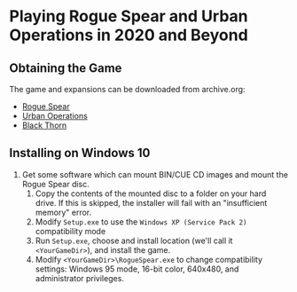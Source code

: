# Playing Rogue Spear and Urban Operations in 2020 and Beyond

## Obtaining the Game

The game and expansions can be downloaded from archive.org:

* [Rogue Spear](https://archive.org/details/Tom_Clancys_Rainbow_Six_Rogue_Spear_Version_2.05_Red_Storm_Entertainment_1999)
* [Urban Operations](https://archive.org/details/TomClancysRainbowSixRogueSpearMissionPackUrbanOperationsUSA)
* [Black Thorn](https://archive.org/details/TomClancysRainbowSixRogueSpearBlackThornUSA)

## Installing on Windows 10

1. Get some software which can mount BIN/CUE CD images and mount the Rogue Spear disc.
   1. Copy the contents of the mounted disc to a folder on your hard drive. If this is skipped, the installer will fail with an "insufficient memory" error.
   1. Modify `Setup.exe` to use the `Windows XP (Service Pack 2)` compatibility mode
   1. Run `Setup.exe`, choose and install location (we'll call it `<YourGameDir>`), and install the game.
   1. Modify `<YourGameDir>\RogueSpear.exe` to change compatibility settings: Windows 95 mode, 16-bit color, 640x480, and administrator privileges.
   
